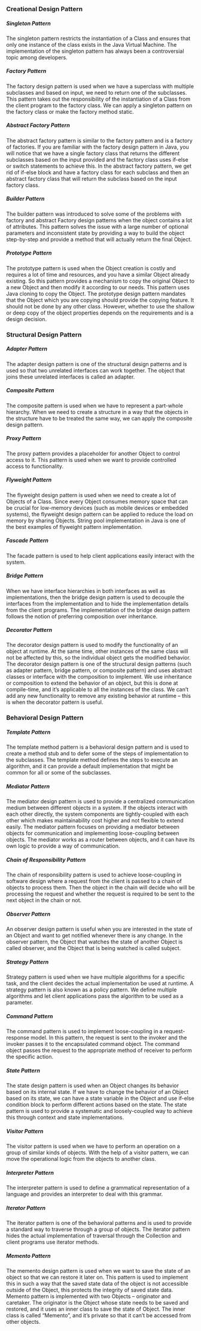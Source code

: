 ### Creational Design Pattern
##### Singleton Pattern
The singleton pattern restricts the instantiation of a Class and ensures that only one instance of the class exists in the Java Virtual Machine. The implementation of the singleton pattern has always been a controversial topic among developers.


##### Factory Pattern
The factory design pattern is used when we have a superclass with multiple subclasses and based on input, we need to return one of the subclasses. This pattern takes out the responsibility of the instantiation of a Class from the client program to the factory class. We can apply a singleton pattern on the factory class or make the factory method static.

##### Abstract Factory Pattern
The abstract factory pattern is similar to the factory pattern and is a factory of factories. If you are familiar with the factory design pattern in Java, you will notice that we have a single factory class that returns the different subclasses based on the input provided and the factory class uses if-else or switch statements to achieve this. In the abstract factory pattern, we get rid of if-else block and have a factory class for each subclass and then an abstract factory class that will return the subclass based on the input factory class.

##### Builder Pattern
The builder pattern was introduced to solve some of the problems with factory and abstract Factory design patterns when the object contains a lot of attributes. This pattern solves the issue with a large number of optional parameters and inconsistent state by providing a way to build the object step-by-step and provide a method that will actually return the final Object.

##### Prototype Pattern
The prototype pattern is used when the Object creation is costly and requires a lot of time and resources, and you have a similar Object already existing. So this pattern provides a mechanism to copy the original Object to a new Object and then modify it according to our needs. This pattern uses Java cloning to copy the Object. The prototype design pattern mandates that the Object which you are copying should provide the copying feature. It should not be done by any other class. However, whether to use the shallow or deep copy of the object properties depends on the requirements and is a design decision.


### Structural Design Pattern
##### Adapter Pattern
The adapter design pattern is one of the structural design patterns and is used so that two unrelated interfaces can work together. The object that joins these unrelated interfaces is called an adapter.

##### Composite Pattern
The composite pattern is used when we have to represent a part-whole hierarchy. When we need to create a structure in a way that the objects in the structure have to be treated the same way, we can apply the composite design pattern.

##### Proxy Pattern
The proxy pattern provides a placeholder for another Object to control access to it. This pattern is used when we want to provide controlled access to functionality.

##### Flyweight Pattern
The flyweight design pattern is used when we need to create a lot of Objects of a Class. Since every Object consumes memory space that can be crucial for low-memory devices (such as mobile devices or embedded systems), the flyweight design pattern can be applied to reduce the load on memory by sharing Objects.
String pool implementation in Java is one of the best examples of flyweight pattern implementation.

##### Fascade Pattern
The facade pattern is used to help client applications easily interact with the system.

##### Bridge Pattern
When we have interface hierarchies in both interfaces as well as implementations, then the bridge design pattern is used to decouple the interfaces from the implementation and to hide the implementation details from the client programs. The implementation of the bridge design pattern follows the notion of preferring composition over inheritance.

##### Decorator Pattern
The decorator design pattern is used to modify the functionality of an object at runtime. At the same time, other instances of the same class will not be affected by this, so the individual object gets the modified behavior. The decorator design pattern is one of the structural design patterns (such as adapter pattern, bridge pattern, or composite pattern) and uses abstract classes or interface with the composition to implement. We use inheritance or composition to extend the behavior of an object, but this is done at compile-time, and it’s applicable to all the instances of the class. We can’t add any new functionality to remove any existing behavior at runtime – this is when the decorator pattern is useful.

### Behavioral Design Pattern
##### Template Pattern
The template method pattern is a behavioral design pattern and is used to create a method stub and to defer some of the steps of implementation to the subclasses. The template method defines the steps to execute an algorithm, and it can provide a default implementation that might be common for all or some of the subclasses.

##### Mediator Pattern
The mediator design pattern is used to provide a centralized communication medium between different objects in a system. If the objects interact with each other directly, the system components are tightly-coupled with each other which makes maintainability cost higher and not flexible to extend easily. The mediator pattern focuses on providing a mediator between objects for communication and implementing loose-coupling between objects. The mediator works as a router between objects, and it can have its own logic to provide a way of communication.

##### Chain of Responsibility Pattern
The chain of responsibility pattern is used to achieve loose-coupling in software design where a request from the client is passed to a chain of objects to process them. Then the object in the chain will decide who will be processing the request and whether the request is required to be sent to the next object in the chain or not.

##### Observer Pattern
An observer design pattern is useful when you are interested in the state of an Object and want to get notified whenever there is any change. In the observer pattern, the Object that watches the state of another Object is called observer, and the Object that is being watched is called subject.

##### Strategy Pattern
Strategy pattern is used when we have multiple algorithms for a specific task, and the client decides the actual implementation be used at runtime. A strategy pattern is also known as a policy pattern. We define multiple algorithms and let client applications pass the algorithm to be used as a parameter.

##### Command Pattern
The command pattern is used to implement loose-coupling in a request-response model. In this pattern, the request is sent to the invoker and the invoker passes it to the encapsulated command object. The command object passes the request to the appropriate method of receiver to perform the specific action.

##### State Pattern
The state design pattern is used when an Object changes its behavior based on its internal state. If we have to change the behavior of an Object based on its state, we can have a state variable in the Object and use if-else condition block to perform different actions based on the state. The state pattern is used to provide a systematic and loosely-coupled way to achieve this through context and state implementations.

##### Visitor Pattern
The visitor pattern is used when we have to perform an operation on a group of similar kinds of objects. With the help of a visitor pattern, we can move the operational logic from the objects to another class.

##### Interpreter Pattern
The interpreter pattern is used to define a grammatical representation of a language and provides an interpreter to deal with this grammar.

##### Iterator Pattern
The iterator pattern is one of the behavioral patterns and is used to provide a standard way to traverse through a group of objects. The iterator pattern hides the actual implementation of traversal through the Collection and client programs use iterator methods.

##### Memento Pattern
The memento design pattern is used when we want to save the state of an object so that we can restore it later on. This pattern is used to implement this in such a way that the saved state data of the object is not accessible outside of the Object, this protects the integrity of saved state data. Memento pattern is implemented with two Objects – originator and caretaker. The originator is the Object whose state needs to be saved and restored, and it uses an inner class to save the state of Object. The inner class is called “Memento”, and it’s private so that it can’t be accessed from other objects.

